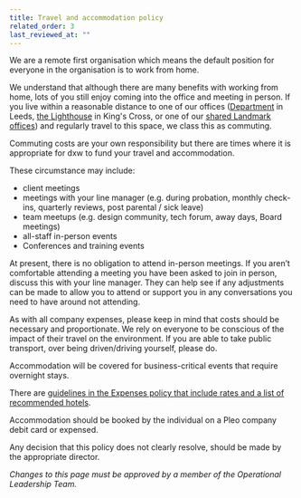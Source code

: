 ```yaml
---
title: Travel and accommodation policy
related_order: 3
last_reviewed_at: ""
---
```

We are a remote first organisation which means the default position for everyone in the organisation is to work from home.

We understand that although there are many benefits with working from home, lots of you still enjoy coming into the office and meeting in person. If you live within a reasonable distance to one of our offices ([Department](/staff-handbook/our-offices/#department-leeds) in Leeds, [the Lighthouse](/staff-handbook/our-offices/#the-lighthouse-kings-cross-london) in King's Cross, or one of our [shared Landmark offices](/staff-handbook/our-offices/#other-coworking-spaces-in-the-uk)) and regularly travel to this space, we class this as commuting.

Commuting costs are your own responsibility but there are times where it is appropriate for dxw to fund your travel and accommodation.

These circumstance may include:

* client meetings
* meetings with your line manager (e.g. during probation, monthly check-ins, quarterly reviews, post parental / sick leave)
* team meetups (e.g. design community, tech forum, away days, Board meetings)
* all-staff in-person events
* Conferences and training events

At present, there is no obligation to attend in-person meetings. If you aren’t comfortable attending a meeting you have been asked to join in person, discuss this with your line manager. They can help see if any adjustments can be made to allow you to attend or support you in any conversations you need to have around not attending.

As with all company expenses, please keep in mind that costs should be necessary and proportionate. We rely on everyone to be conscious of the impact of their travel on the environment. If you are able to take public transport, over being driven/driving yourself, please do.

Accommodation will be covered for business-critical events that require overnight stays.

There are [guidelines in the Expenses policy that include rates and a list of recommended hotels](https://docs.google.com/document/d/1HCNkW_wgJ_CDKXGNwdcsx64-F2AZtbfML7_Tb_PvDRA/edit).

Accommodation should be booked by the individual on a Pleo company debit card or expensed.

Any decision that this policy does not clearly resolve, should be made by the appropriate director.

*Changes to this page must be approved by a member of the Operational Leadership Team.*